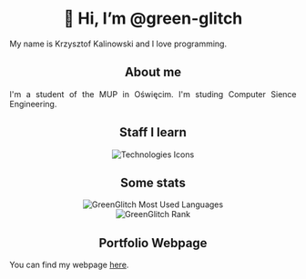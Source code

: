 <h1 align="center">👋 Hi, I’m @green-glitch</h1>
<p align="justify">My name is Krzysztof Kalinowski and I love programming.</p>

<h2 align="center">About me</h2>
<p align="justify">I'm a student of the MUP in Oświęcim. I'm studing Computer Sience Engineering.</p>

<h2 align="center">Staff I learn</h2>

<div align="center">
<img src="https://skillicons.dev/icons?i=git,github,html,css,js,python" alt="Technologies Icons">
</div>

<h2 align="center">Some stats</h2>

<div align="center">
<img src="https://github-readme-stats.vercel.app/api/top-langs/?username=green-glitch&layout=donut&bg_color=000&hide_border=true&title_color=080&custom_title=My%20Top%20Languages&text_color=fff&disable_animations=true" alt="GreenGlitch Most Used Languages"/>
<br />
<img src="https://github-readme-stats.vercel.app/api?username=green-glitch&bg_color=000&hide_border=true&title_color=080&custom_title=My%20Github%20Rank&text_color=fff&disable_animations=true&hide=stars,commits,prs,issues,contribs"  alt="GreenGlitch Rank"/>
</div>

<h2 align="center">Portfolio Webpage</h2>
    <p align="justify">You can find my webpage <a href="https://green-glitch.github.io">here</a>.
</p>
